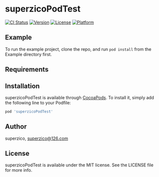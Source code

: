 # superzicoPodTest

[![CI Status](https://img.shields.io/travis/superzico@126.com/superzicoPodTest.svg?style=flat)](https://travis-ci.org/superzico@126.com/superzicoPodTest)
[![Version](https://img.shields.io/cocoapods/v/superzicoPodTest.svg?style=flat)](https://cocoapods.org/pods/superzicoPodTest)
[![License](https://img.shields.io/cocoapods/l/superzicoPodTest.svg?style=flat)](https://cocoapods.org/pods/superzicoPodTest)
[![Platform](https://img.shields.io/cocoapods/p/superzicoPodTest.svg?style=flat)](https://cocoapods.org/pods/superzicoPodTest)

## Example

To run the example project, clone the repo, and run `pod install` from the Example directory first.

## Requirements

## Installation

superzicoPodTest is available through [CocoaPods](https://cocoapods.org). To install
it, simply add the following line to your Podfile:

```ruby
pod 'superzicoPodTest'
```

## Author

superzico, superzico@126.com

## License

superzicoPodTest is available under the MIT license. See the LICENSE file for more info.
